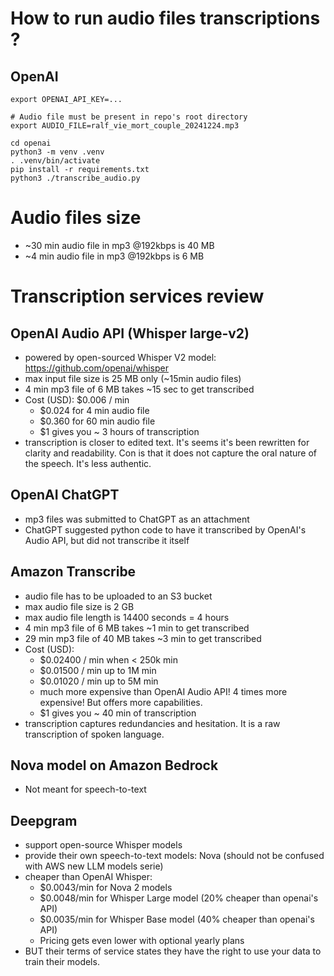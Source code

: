 # How to run audio files transcriptions ?
## OpenAI
```
export OPENAI_API_KEY=...

# Audio file must be present in repo's root directory
export AUDIO_FILE=ralf_vie_mort_couple_20241224.mp3

cd openai
python3 -m venv .venv
. .venv/bin/activate
pip install -r requirements.txt
python3 ./transcribe_audio.py
```

# Audio files size
- ~30 min audio file in mp3 @192kbps is 40 MB
- ~4 min audio file in mp3 @192kbps is 6 MB

# Transcription services review
## OpenAI Audio API (Whisper large-v2)
- powered by open-sourced Whisper V2 model: https://github.com/openai/whisper
- max input file size is 25 MB only (~15min audio files)
- 4 min mp3 file of 6 MB takes ~15 sec to get transcribed
- Cost (USD): $0.006 / min
    - $0.024 for 4 min audio file
    - $0.360 for 60 min audio file
    - $1 gives you ~ 3 hours of transcription
- transcription is closer to edited text. It's seems it's been rewritten for clarity and readability. Con is that
it does not capture the oral nature of the speech. It's less authentic.

## OpenAI ChatGPT
- mp3 files was submitted to ChatGPT as an attachment
- ChatGPT suggested python code to have it transcribed by OpenAI's Audio API, but did not transcribe it itself

## Amazon Transcribe
- audio file has to be uploaded to an S3 bucket
- max audio file size is 2 GB
- max audio file length is 14400 seconds = 4 hours
- 4 min mp3 file of 6 MB takes ~1 min to get transcribed
- 29 min mp3 file of 40 MB takes ~3 min to get transcribed
- Cost (USD):
    - $0.02400 / min when < 250k min
    - $0.01500 / min up to 1M min
    - $0.01020 / min up to 5M min
    - much more expensive than OpenAI Audio API! 4 times more expensive! But offers more capabilities.
    - $1 gives you ~ 40 min of transcription
- transcription captures redundancies and hesitation. It is a raw transcription of spoken language.

## Nova model on Amazon Bedrock
- Not meant for speech-to-text

## Deepgram
- support open-source Whisper models 
- provide their own speech-to-text models: Nova (should not be confused with AWS new LLM models serie)
- cheaper than OpenAI Whisper:
  - $0.0043/min for Nova 2 models
  - $0.0048/min for Whisper Large model (20% cheaper than openai's API)
  - $0.0035/min for Whisper Base model (40% cheaper than openai's API)
  - Pricing gets even lower with optional yearly plans
- BUT their terms of service states they have the right to use your data to train their models.
